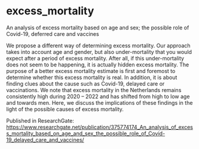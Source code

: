 # excess_mortality
An analysis of excess mortality based on age and sex; the possible role of Covid-19, deferred care and vaccines

We propose a different way of determining excess mortality. Our approach takes into account age and gender, but also under-mortality that you would expect after a period of excess mortality. After all, if this under-mortality does not seem to be happening, it is actually hidden excess mortality. The purpose of a better excess mortality estimate is first and foremost to determine whether this excess mortality is real. In addition, it is about finding clues about the cause such as Covid-19, delayed care or vaccinations. We note that excess mortality in the Netherlands remains consistently high during 2020 – 2022 and has shifted from high to low age and towards men. Here, we discuss the implications of these findings in the light of the possible causes of excess mortality.

Published in ResearchGate: https://www.researchgate.net/publication/375774174_An_analysis_of_excess_mortality_based_on_age_and_sex_the_possible_role_of_Covid-19_delayed_care_and_vaccines/
